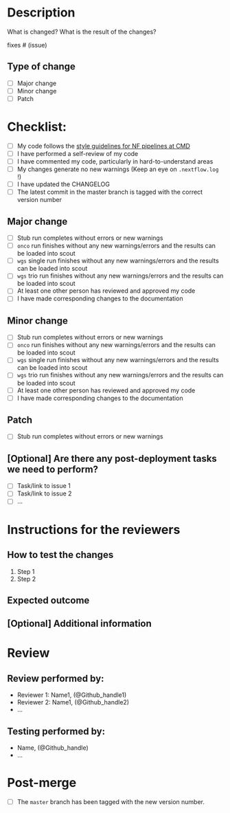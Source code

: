 <!--
# clinical-genomics-lund/nextflow_wgs pull request

Thanks for contributing to the CMD nextflow_wgs pipeline. 
-->
# Description

<!--
Add a description of changes below and a description of the expected outcome.
-->

What is changed? What is the result of the changes?

<!--
    Are there any issue or issues that are linked to this PR? 
    Use Github's syntax for closing keywords: `closes #1` or `fixes #1`
-->

fixes # (issue)

## Type of change

<!--
    Major change counts as a change that breaks backward compatibility
    Minor change is a substantial change that requires testing before deployment
    Patch is a minor change like a bug fix, code comment/style fix, etc.
    
    Choose one and delete the remaining fields.
-->

- [ ] Major change 
- [ ] Minor change
- [ ] Patch

# Checklist:

<!--
    The checklist below applies to all types of changes. 
    
    Do not hesitate to add your own items to the checklist if applicable.
-->

- [ ] My code follows the [style guidelines for NF pipelines at CMD](http://mtlucmds1.lund.skane.se/wiki/doku.php?id=nextflow&s[]=nextflow#code_style_at_cmd)
- [ ] I have performed a self-review of my code
- [ ] I have commented my code, particularly in hard-to-understand areas
- [ ] My changes generate no new warnings (Keep an eye on `.nextflow.log` !)
- [ ] I have updated the CHANGELOG
- [ ] The latest commit in the master branch is tagged
      with the correct version number

<!--
    Select a checklist below  based on selection under # Type of change
    and delete the sections that do not apply to this PR:
-->

## Major change

- [ ] Stub run completes without errors or new warnings
- [ ] `onco` run finishes without any new warnings/errors and the results can 
       be loaded into scout
- [ ] `wgs` single run finishes without any new warnings/errors and the results 
       can be loaded into scout
- [ ] `wgs` trio run finishes without any new warnings/errors and the results 
       can be loaded into scout
- [ ] At least one other person has reviewed and approved my code
- [ ] I have made corresponding changes to the documentation

## Minor change

- [ ] Stub run completes without errors or new warnings
- [ ] `onco` run finishes without any new warnings/errors and the results can 
       be loaded into scout
- [ ] `wgs` single run finishes without any new warnings/errors and the results 
      can be loaded into scout
- [ ] `wgs` trio run finishes without any new warnings/errors and the results 
       can be loaded into scout
- [ ] At least one other person has reviewed and approved my code
- [ ] I have made corresponding changes to the documentation

## Patch

- [ ] Stub run completes without errors or new warnings
<!--
    Remove the comment markers wrapping the checkbox below if you believe that the patch needs to undergo review. 
    (If in doubt, then play it safe and request a review).
-->
<!--
- [ ] At least one other person has reviewed and approved my code
-->

## [Optional] Are there any post-deployment tasks we need to perform?
 
<!--
    Some examples of post-deployment tasks are pipeline validation for a major 
    change  update or an update to CDM to accomodate new QC data.
-->

 - [ ] Task/link to issue 1
 - [ ] Task/link to issue 2
 - [ ] ...
 
# Instructions for the reviewers

<!--
    Use this section to guide the reviewer in how to 
    test your proposed 
-->

## How to test the changes

<!--
    Provide clear and concise steps for reviewers to test your changes. 
    Include any specific commands, inputs, or conditions they should be aware 
    of.
-->

1. Step 1
2. Step 2

## Expected outcome

<!--
    Describe what the expected outcome should be after your changes are 
    implemented. This helps reviewers understand the goal and verify if 
    everything is working as intended.
-->

## [Optional] Additional information

<!--
    If there's any extra information, context,  or considerations that would be
    helpful for reviewers, feel free to include them here.
-->

# Review

<!--
    Use this section to document who has performed the reviews and run the 
    tests. 
-->

## Review performed by:

- Reviewer 1: Name1, (\@Github\_handle1)  
- Reviewer 2: Name1,  (\@Github\_handle2)
- ...
    
## Testing performed by:

- Name, (\@Github\_handle)
- ...

# Post-merge

- [ ] The `master` branch has been tagged with the new version number.
